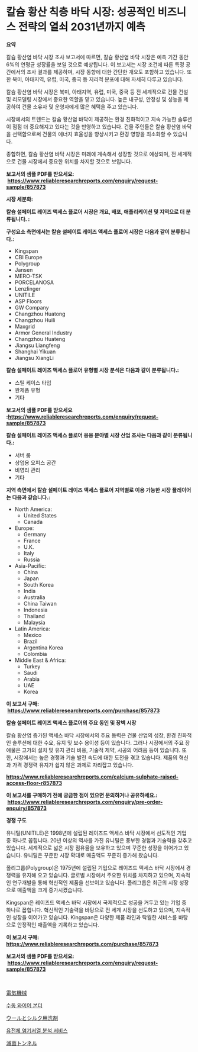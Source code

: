 <p><h1>칼슘 황산 칙층 바닥 시장: 성공적인 비즈니스 전략의 열쇠 2031년까지 예측</h1></p><p><strong>요약</strong></p>
<p><p>칼슘 황산염 바닥 시장 조사 보고서에 따르면, 칼슘 황산염 바닥 시장은 예측 기간 동안 6%의 연평균 성장률을 보일 것으로 예상됩니다. 이 보고서는 시장 조건에 따른 특정 공간에서의 조사 결과를 제공하며, 시장 동향에 대한 간단한 개요도 포함하고 있습니다. 또한 북미, 아태지역, 유럽, 미국, 중국 등 지리적 분포에 대해 자세히 다루고 있습니다.</p><p>칼슘 황산염 바닥 시장은 북미, 아태지역, 유럽, 미국, 중국 등 전 세계적으로 건물 건설 및 리모델링 시장에서 중요한 역할을 맡고 있습니다. 높은 내구성, 안정성 및 성능을 제공하여 건물 소유자 및 운영자에게 많은 혜택을 주고 있습니다.</p><p>시장에서의 트렌드는 칼슘 황산염 바닥이 제공하는 환경 친화적이고 지속 가능한 솔루션이 점점 더 중요해지고 있다는 것을 반영하고 있습니다. 건물 주인들은 칼슘 황산염 바닥을 선택함으로써 건물의 에너지 효율성을 향상시키고 환경 영향을 최소화할 수 있습니다.</p><p>종합하면, 칼슘 황산염 바닥 시장은 미래에 계속해서 성장할 것으로 예상되며, 전 세계적으로 건물 시장에서 중요한 위치를 차지할 것으로 보입니다.</p></p>
<p><strong>보고서의 샘플 PDF를 받으세요: &nbsp;<a href="https://www.reliableresearchreports.com/enquiry/request-sample/857873">https://www.reliableresearchreports.com/enquiry/request-sample/857873</a></strong></p>
<p><strong>시장 세분화:</strong></p>
<p><strong> 칼슘 설페이트 레이즈 액세스 플로어 시장은 개요, 배포, 애플리케이션 및 지역으로 더 분류됩니다. :</strong></p>
<p><strong>구성요소 측면에서는 칼슘 설페이트 레이즈 액세스 플로어 시장은 다음과 같이 분류됩니다.:</strong></p>
<p><ul><li>Kingspan</li><li>CBI Europe</li><li>Polygroup</li><li>Jansen</li><li>MERO-TSK</li><li>PORCELANOSA</li><li>Lenzlinger</li><li>UNITILE</li><li>ASP Floors</li><li>GW Company</li><li>Changzhou Huatong</li><li>Changzhou Huili</li><li>Maxgrid</li><li>Armor General Industry</li><li>Changzhou Huateng</li><li>Jiangsu Liangfeng</li><li>Shanghai Yikuan</li><li>Jiangsu XiangLi</li></ul></p>
<p><strong> 칼슘 설페이트 레이즈 액세스 플로어 유형별 시장 분석은 다음과 같이 분류됩니다.:</strong></p>
<p><ul><li>스틸 케이스 타입</li><li>완제품 유형</li><li>기타</li></ul></p>
<p><strong>보고서의 샘플 PDF를 받으세요 :<a href="https://www.reliableresearchreports.com/enquiry/request-sample/857873">https://www.reliableresearchreports.com/enquiry/request-sample/857873</a></strong></p>
<p><strong> 칼슘 설페이트 레이즈 액세스 플로어 응용 분야별 시장 산업 조사는 다음과 같이 분류됩니다.:</strong></p>
<p><ul><li>서버 룸</li><li>상업용 오피스 공간</li><li>비영리 관리</li><li>기타</li></ul></p>
<p><strong>지역 측면에서 칼슘 설페이트 레이즈 액세스 플로어 지역별로 이용 가능한 시장 플레이어는 다음과 같습니다.:</strong></p>
<p><ul>
    <li>
        North America:
        <ul>
            <li>United States</li>
            <li>Canada</li>
        </ul>
    </li>
    <li>
        Europe:
        <ul>
            <li>Germany</li>
            <li>France</li>
            <li>U.K.</li>
            <li>Italy</li>
            <li>Russia</li>
        </ul>
    </li>
    <li>
        Asia-Pacific:
        <ul>
            <li>China</li>
            <li>Japan</li>
            <li>South Korea</li>
            <li>India</li>
            <li>Australia</li>
            <li>China Taiwan</li>
            <li>Indonesia</li>
            <li>Thailand</li>
            <li>Malaysia</li>
        </ul>
    </li>
    <li>
        Latin America:
        <ul>
            <li>Mexico</li>
            <li>Brazil</li>
            <li>Argentina Korea</li>
            <li>Colombia</li>
        </ul>
    </li>
    <li>
        Middle East & Africa:
        <ul>
            <li>Turkey</li>
            <li>Saudi</li>
            <li>Arabia</li>
            <li>UAE</li>
            <li>Korea</li>
        </ul>
    </li>
    </ul></p>
<p><strong>이 보고서 구매: &nbsp;<a href="https://www.reliableresearchreports.com/purchase/857873">https://www.reliableresearchreports.com/purchase/857873</a></strong></p>
<p><strong>칼슘 설페이트 레이즈 액세스 플로어의 주요 동인 및 장벽 시장</strong></p>
<p><p>칼슘 황산염 증가된 액세스 바닥 시장에서의 주요 동력은 건물 산업의 성장, 환경 친화적인 솔루션에 대한 수요, 유지 및 보수 용이성 등이 있습니다. 그러나 시장에서의 주요 장애물은 고가의 설치 및 유지 관리 비용, 기술적 제약, 시공의 어려움 등이 있습니다. 또한, 시장에서는 높은 경쟁과 기술 발전 속도에 대한 도전을 겪고 있습니다. 제품의 혁신과 가격 경쟁력 유지가 쉽지 않은 과제로 자리잡고 있습니다.</p></p>
<p><strong><a href="https://www.reliableresearchreports.com/calcium-sulphate-raised-access-floor-r857873">https://www.reliableresearchreports.com/calcium-sulphate-raised-access-floor-r857873</a></strong></p>
<p><strong>이 보고서를 구매하기 전에 궁금한 점이 있으면 문의하거나 공유하세요.: &nbsp;<a href="https://www.reliableresearchreports.com/enquiry/pre-order-enquiry/857873">https://www.reliableresearchreports.com/enquiry/pre-order-enquiry/857873</a></strong></p>
<p><strong>경쟁 구도</strong></p>
<p><p>유니틸(UNITILE)은 1998년에 설립된 레이즈드 액세스 바닥 시장에서 선도적인 기업 중 하나로 꼽힙니다. 20년 이상의 역사를 가진 유니틸은 풍부한 경험과 기술력을 갖추고 있습니다. 세계적으로 넓은 시장 점유율을 보유하고 있으며 꾸준한 성장을 이어가고 있습니다. 유니틸은 꾸준한 시장 확대로 매출액도 꾸준히 증가해 왔습니다.</p><p>폴리그룹(Polygroup)은 1975년에 설립된 기업으로 레이즈드 액세스 바닥 시장에서 경쟁력을 유지해 오고 있습니다. 글로벌 시장에서 주요한 위치를 차지하고 있으며, 지속적인 연구개발을 통해 혁신적인 제품을 선보이고 있습니다. 폴리그룹은 최근의 시장 성장으로 매출액을 크게 증가시켰습니다.</p><p>Kingspan은 레이즈드 액세스 바닥 시장에서 국제적으로 성공을 거두고 있는 기업 중 하나로 꼽힙니다. 혁신적인 기술력을 바탕으로 전 세계 시장을 선도하고 있으며, 지속적인 성장을 이어가고 있습니다. Kingspan은 다양한 제품 라인과 탁월한 서비스를 바탕으로 안정적인 매출액을 기록하고 있습니다.</p></p>
<p><strong>이 보고서 구매: &nbsp; <a href="https://www.reliableresearchreports.com/purchase/857873">https://www.reliableresearchreports.com/purchase/857873</a></strong></p>
<p><strong>보고서의 샘플 PDF를 받으세요: &nbsp;<a href="https://www.reliableresearchreports.com/enquiry/request-sample/857873">https://www.reliableresearchreports.com/enquiry/request-sample/857873</a></strong><strong></strong></p>
<p>&nbsp;</p>
<p><p><a href="https://github.com/EmoryYundt1935/Market-Research-Report-List-1/blob/main/688433720866.md">電気機械</a></p><p><a href="https://github.com/fernandotryO5lson96765/Market-Research-Report-List-1/blob/main/797220919356.md">수동 와이어 본더</a></p><p><a href="https://medium.com/@lilliandach1969/%E3%82%A6%E3%83%BC%E3%83%AB%E3%81%A8%E3%82%B7%E3%83%AB%E3%82%AF%E7%94%A8%E6%B4%97%E5%89%A4%E5%B8%82%E5%A0%B4-%E5%B8%82%E5%A0%B4%E3%82%B7%E3%82%A7%E3%82%A2-%E5%B8%82%E5%A0%B4%E5%8B%95%E5%90%91-%E5%B0%86%E6%9D%A5%E3%81%AE%E6%88%90%E9%95%B7%E3%82%92%E6%8E%A2%E3%82%8B-f6b0cf03cf1d">ウールとシルク用洗剤</a></p><p><a href="https://medium.com/@jomosley1999/%EA%B2%8C%EB%86%88-%EC%8B%9C%ED%80%80%EC%8B%B1-%EC%84%9C%EB%B9%84%EC%8A%A4-%EC%8B%9C%EC%9E%A5-%EC%8B%9C%EC%9E%A5-%EC%A0%90%EC%9C%A0%EC%9C%A8-%EC%8B%9C%EC%9E%A5-%EB%8F%99%ED%96%A5-%EA%B7%B8%EB%A6%AC%EA%B3%A0-%EB%AF%B8%EB%9E%98-%EC%84%B1%EC%9E%A5%EC%9D%84-%ED%83%90%EC%83%89%ED%95%98%EB%8B%A4-07be1a608917">유전체 염기서열 분석 서비스</a></p><p><a href="https://medium.com/@christiandickens2005/%E6%AE%BA%E8%8F%8C%E3%83%88%E3%83%B3%E3%83%8D%E3%83%AB%E5%B8%82%E5%A0%B4-2031%E5%B9%B4%E3%81%BE%E3%81%A7%E3%81%AE%E3%83%88%E3%83%AC%E3%83%B3%E3%83%89-%E4%BA%88%E6%B8%AC-%E7%AB%B6%E4%BA%89%E5%88%86%E6%9E%90-e836428fc62b">滅菌トンネル</a></p></p>